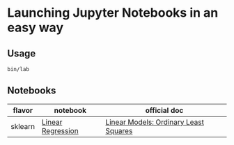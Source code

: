 # Launching Jupyter Notebooks in an easy way
## Usage
``` shell
bin/lab
```

## Notebooks

| flavor | notebook | official doc | 
|--------|---------|--------------|
| sklearn | [Linear Regression](notebooks/SklearnLinearRegression.ipynb) | [Linear Models: Ordinary Least Squares](https://scikit-learn.org/1.1/modules/linear_model.html#ordinary-least-squares) |

